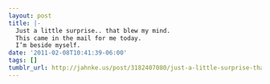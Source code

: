 ```yaml
---
layout: post
title: |-
  Just a little surprise.. that blew my mind.
  This came in the mail for me today. 
  I’m beside myself. 
date: '2011-02-08T10:41:39-06:00'
tags: []
tumblr_url: http://jahnke.us/post/3182407080/just-a-little-surprise-that-blew-my-mind-this
---
```

